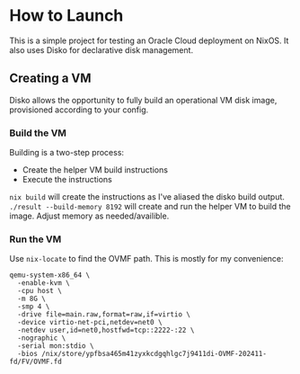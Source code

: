 # How to Launch
This is a simple project for testing an Oracle Cloud deployment on NixOS.  It also uses Disko for declarative disk management.

## Creating a VM

Disko allows the opportunity to fully build an operational VM disk image, provisioned according to your config.

### Build the VM

Building is a two-step process:

* Create the helper VM build instructions
* Execute the instructions

`nix build` will create the instructions as I've aliased the disko build output.
`./result --build-memory 8192` will create and run the helper VM to build the image.  Adjust memory as needed/availible.

### Run the VM

Use `nix-locate` to find the OVMF path.
This is mostly for my convenience:

```
qemu-system-x86_64 \
  -enable-kvm \
  -cpu host \
  -m 8G \
  -smp 4 \
  -drive file=main.raw,format=raw,if=virtio \
  -device virtio-net-pci,netdev=net0 \
  -netdev user,id=net0,hostfwd=tcp::2222-:22 \
  -nographic \
  -serial mon:stdio \
  -bios /nix/store/ypfbsa465m41zyxkcdgqhlgc7j9411di-OVMF-202411-fd/FV/OVMF.fd
```
